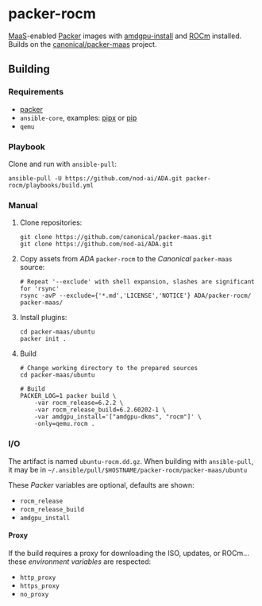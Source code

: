 # packer-rocm

[MaaS](https://maas.io/)-enabled [Packer](https://www.packer.io/) images
with [amdgpu-install](https://amdgpu-install.readthedocs.io/en/latest/) and [ROCm](https://www.amd.com/en/products/software/rocm.html) installed.
Builds on the [canonical/packer-maas](https://github.com/canonical/packer-maas/)
project.


## Building

### Requirements

* [packer](https://developer.hashicorp.com/packer/docs/install)
* `ansible-core`, examples: [pipx](https://docs.ansible.com/ansible/latest/installation_guide/intro_installation.html#installing-and-upgrading-ansible-with-pipx) or [pip](https://docs.ansible.com/ansible/latest/installation_guide/intro_installation.html#installing-and-upgrading-ansible-with-pip)
* `qemu`

### Playbook

Clone and run with `ansible-pull`:

```shell
ansible-pull -U https://github.com/nod-ai/ADA.git packer-rocm/playbooks/build.yml
```

### Manual

1. Clone repositories:

    ```shell
    git clone https://github.com/canonical/packer-maas.git
    git clone https://github.com/nod-ai/ADA.git
    ```

2. Copy assets from _ADA_ `packer-rocm` to the _Canonical_ `packer-maas` source:

    ```shell
    # Repeat '--exclude' with shell expansion, slashes are significant for 'rsync'
    rsync -avP --exclude={'*.md','LICENSE','NOTICE'} ADA/packer-rocm/ packer-maas/
    ```

3. Install plugins:

    ```shell
    cd packer-maas/ubuntu
    packer init .
    ```

4. Build

    ```shell
    # Change working directory to the prepared sources
    cd packer-maas/ubuntu

    # Build
    PACKER_LOG=1 packer build \
        -var rocm_release=6.2.2 \
        -var rocm_release_build=6.2.60202-1 \
        -var amdgpu_install='["amdgpu-dkms", "rocm"]' \
        -only=qemu.rocm .
    ```

### I/O

The artifact is named `ubuntu-rocm.dd.gz`. When building with `ansible-pull`, it may be in `~/.ansible/pull/$HOSTNAME/packer-rocm/packer-maas/ubuntu`

These _Packer_ variables are optional, defaults are shown:

* `rocm_release`
* `rocm_release_build`
* `amdgpu_install`

#### Proxy

If the build requires a proxy for downloading the ISO, updates, or ROCm... these _environment variables_ are respected:

* `http_proxy`
* `https_proxy`
* `no_proxy`
